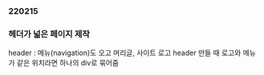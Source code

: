 ### 220215

### 헤더가 넓은 페이지 제작

 header : 메뉴(navigation)도 오고 머리글, 사이트 로고 
 header 만들 때 로고와 메뉴가 같은 위치라면 하나의 div로 묶어줌